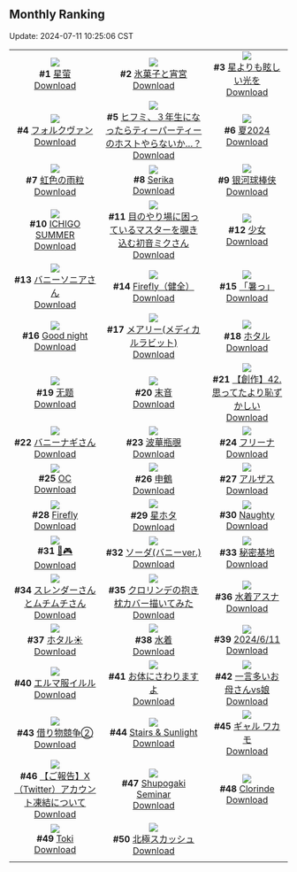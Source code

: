 ## Monthly Ranking
Update: 2024-07-11 10:25:06 CST

|      |      |      |
| :----: | :----: | :----: |
| ![](https://i.pixiv.re/c/240x480/img-master/img/2024/06/12/10/39/43/119566944_p0_master1200.jpg)<br>**#1** [星萤](https://www.pixiv.net/artworks/119566944)<br>[Download](https://i.pixiv.re/img-original/img/2024/06/12/10/39/43/119566944_p0.jpg) | ![](https://i.pixiv.re/c/240x480/img-master/img/2024/06/12/00/00/25/119557281_p0_master1200.jpg)<br>**#2** [氷菓子と宵宮](https://www.pixiv.net/artworks/119557281)<br>[Download](https://i.pixiv.re/img-original/img/2024/06/12/00/00/25/119557281_p0.jpg) | ![](https://i.pixiv.re/c/240x480/img-master/img/2024/06/10/00/01/02/119501441_p0_master1200.jpg)<br>**#3** [星よりも眩しい光を](https://www.pixiv.net/artworks/119501441)<br>[Download](https://i.pixiv.re/img-original/img/2024/06/10/00/01/02/119501441_p0.jpg) |
| ![](https://i.pixiv.re/c/240x480/img-master/img/2024/06/12/00/08/23/119557835_p0_master1200.jpg)<br>**#4** [フォルクヴァン](https://www.pixiv.net/artworks/119557835)<br>[Download](https://i.pixiv.re/img-original/img/2024/06/12/00/08/23/119557835_p0.png) | ![](https://i.pixiv.re/c/240x480/img-master/img/2024/06/12/18/27/28/119574565_p0_master1200.jpg)<br>**#5** [ヒフミ、３年生になったらティーパーティーのホストやらないか…？](https://www.pixiv.net/artworks/119574565)<br>[Download](https://i.pixiv.re/img-original/img/2024/06/12/18/27/28/119574565_p0.png) | ![](https://i.pixiv.re/c/240x480/img-master/img/2024/06/11/14/46/33/119543357_p0_master1200.jpg)<br>**#6** [夏2024](https://www.pixiv.net/artworks/119543357)<br>[Download](https://i.pixiv.re/img-original/img/2024/06/11/14/46/33/119543357_p0.png) |
| ![](https://i.pixiv.re/c/240x480/img-master/img/2024/06/12/00/00/30/119557309_p0_master1200.jpg)<br>**#7** [虹色の雨粒](https://www.pixiv.net/artworks/119557309)<br>[Download](https://i.pixiv.re/img-original/img/2024/06/12/00/00/30/119557309_p0.jpg) | ![](https://i.pixiv.re/c/240x480/img-master/img/2024/06/12/20/19/15/119577460_p0_master1200.jpg)<br>**#8** [Serika](https://www.pixiv.net/artworks/119577460)<br>[Download](https://i.pixiv.re/img-original/img/2024/06/12/20/19/15/119577460_p0.jpg) | ![](https://i.pixiv.re/c/240x480/img-master/img/2024/06/12/18/52/14/119575138_p0_master1200.jpg)<br>**#9** [银河球棒侠](https://www.pixiv.net/artworks/119575138)<br>[Download](https://i.pixiv.re/img-original/img/2024/06/12/18/52/14/119575138_p0.jpg) |
| ![](https://i.pixiv.re/c/240x480/img-master/img/2024/06/10/01/23/35/119504292_p0_master1200.jpg)<br>**#10** [ICHIGO SUMMER](https://www.pixiv.net/artworks/119504292)<br>[Download](https://i.pixiv.re/img-original/img/2024/06/10/01/23/35/119504292_p0.jpg) | ![](https://i.pixiv.re/c/240x480/img-master/img/2024/06/12/00/00/27/119557291_p0_master1200.jpg)<br>**#11** [目のやり場に困っているマスターを覗き込む初音ミクさん](https://www.pixiv.net/artworks/119557291)<br>[Download](https://i.pixiv.re/img-original/img/2024/06/12/00/00/27/119557291_p0.jpg) | ![](https://i.pixiv.re/c/240x480/img-master/img/2024/06/12/17/53/55/119573699_p0_master1200.jpg)<br>**#12** [少女](https://www.pixiv.net/artworks/119573699)<br>[Download](https://i.pixiv.re/img-original/img/2024/06/12/17/53/55/119573699_p0.jpg) |
| ![](https://i.pixiv.re/c/240x480/img-master/img/2024/06/12/22/51/35/119582302_p0_master1200.jpg)<br>**#13** [バニーソニアさん](https://www.pixiv.net/artworks/119582302)<br>[Download](https://i.pixiv.re/img-original/img/2024/06/12/22/51/35/119582302_p0.jpg) | ![](https://i.pixiv.re/c/240x480/img-master/img/2024/06/14/23/15/46/119638451_p0_master1200.jpg)<br>**#14** [Firefly（健全）](https://www.pixiv.net/artworks/119638451)<br>[Download](https://i.pixiv.re/img-original/img/2024/06/14/23/15/46/119638451_p0.png) | ![](https://i.pixiv.re/c/240x480/img-master/img/2024/06/12/00/00/20/119557259_p0_master1200.jpg)<br>**#15** [「暑っ」](https://www.pixiv.net/artworks/119557259)<br>[Download](https://i.pixiv.re/img-original/img/2024/06/12/00/00/20/119557259_p0.jpg) |
| ![](https://i.pixiv.re/c/240x480/img-master/img/2024/06/10/01/31/45/119503787_p0_master1200.jpg)<br>**#16** [Good night](https://www.pixiv.net/artworks/119503787)<br>[Download](https://i.pixiv.re/img-original/img/2024/06/10/01/31/45/119503787_p0.png) | ![](https://i.pixiv.re/c/240x480/img-master/img/2024/06/11/13/56/39/119542635_p0_master1200.jpg)<br>**#17** [メアリー(メディカルラビット)](https://www.pixiv.net/artworks/119542635)<br>[Download](https://i.pixiv.re/img-original/img/2024/06/11/13/56/39/119542635_p0.png) | ![](https://i.pixiv.re/c/240x480/img-master/img/2024/06/10/11/50/07/119512474_p0_master1200.jpg)<br>**#18** [ホタル](https://www.pixiv.net/artworks/119512474)<br>[Download](https://i.pixiv.re/img-original/img/2024/06/10/11/50/07/119512474_p0.jpg) |
| ![](https://i.pixiv.re/c/240x480/img-master/img/2024/06/13/11/33/25/119594735_p0_master1200.jpg)<br>**#19** [无题](https://www.pixiv.net/artworks/119594735)<br>[Download](https://i.pixiv.re/img-original/img/2024/06/13/11/33/25/119594735_p0.png) | ![](https://i.pixiv.re/c/240x480/img-master/img/2024/06/12/15/01/56/119570840_p0_master1200.jpg)<br>**#20** [末音](https://www.pixiv.net/artworks/119570840)<br>[Download](https://i.pixiv.re/img-original/img/2024/06/12/15/01/56/119570840_p0.jpg) | ![](https://i.pixiv.re/c/240x480/img-master/img/2024/06/12/15/13/33/119557639_p0_master1200.jpg)<br>**#21** [【創作】42.思ってたより恥ずかしい](https://www.pixiv.net/artworks/119557639)<br>[Download](https://i.pixiv.re/img-original/img/2024/06/12/15/13/33/119557639_p0.png) |
| ![](https://i.pixiv.re/c/240x480/img-master/img/2024/06/12/22/50/44/119582273_p0_master1200.jpg)<br>**#22** [バニーナギさん](https://www.pixiv.net/artworks/119582273)<br>[Download](https://i.pixiv.re/img-original/img/2024/06/12/22/50/44/119582273_p0.jpg) | ![](https://i.pixiv.re/c/240x480/img-master/img/2024/06/11/15/10/56/119543432_p0_master1200.jpg)<br>**#23** [波華瓶覗](https://www.pixiv.net/artworks/119543432)<br>[Download](https://i.pixiv.re/img-original/img/2024/06/11/15/10/56/119543432_p0.png) | ![](https://i.pixiv.re/c/240x480/img-master/img/2024/06/12/00/00/24/119557280_p0_master1200.jpg)<br>**#24** [フリーナ](https://www.pixiv.net/artworks/119557280)<br>[Download](https://i.pixiv.re/img-original/img/2024/06/12/00/00/24/119557280_p0.png) |
| ![](https://i.pixiv.re/c/240x480/img-master/img/2024/06/11/00/42/01/119531712_p0_master1200.jpg)<br>**#25** [OC](https://www.pixiv.net/artworks/119531712)<br>[Download](https://i.pixiv.re/img-original/img/2024/06/11/00/42/01/119531712_p0.png) | ![](https://i.pixiv.re/c/240x480/img-master/img/2024/06/12/22/38/40/119581897_p0_master1200.jpg)<br>**#26** [申鶴](https://www.pixiv.net/artworks/119581897)<br>[Download](https://i.pixiv.re/img-original/img/2024/06/12/22/38/40/119581897_p0.jpg) | ![](https://i.pixiv.re/c/240x480/img-master/img/2024/06/14/04/16/03/119513971_p0_master1200.jpg)<br>**#27** [アルザス](https://www.pixiv.net/artworks/119513971)<br>[Download](https://i.pixiv.re/img-original/img/2024/06/14/04/16/03/119513971_p0.jpg) |
| ![](https://i.pixiv.re/c/240x480/img-master/img/2024/06/12/10/06/03/119566498_p0_master1200.jpg)<br>**#28** [Firefly](https://www.pixiv.net/artworks/119566498)<br>[Download](https://i.pixiv.re/img-original/img/2024/06/12/10/06/03/119566498_p0.png) | ![](https://i.pixiv.re/c/240x480/img-master/img/2024/06/12/21/39/29/119579899_p0_master1200.jpg)<br>**#29** [星ホタ](https://www.pixiv.net/artworks/119579899)<br>[Download](https://i.pixiv.re/img-original/img/2024/06/12/21/39/29/119579899_p0.jpg) | ![](https://i.pixiv.re/c/240x480/img-master/img/2024/06/12/12/31/00/119568664_p0_master1200.jpg)<br>**#30** [Naughty](https://www.pixiv.net/artworks/119568664)<br>[Download](https://i.pixiv.re/img-original/img/2024/06/12/12/31/00/119568664_p0.png) |
| ![](https://i.pixiv.re/c/240x480/img-master/img/2024/06/13/00/00/35/119584588_p0_master1200.jpg)<br>**#31** [🐰🎮](https://www.pixiv.net/artworks/119584588)<br>[Download](https://i.pixiv.re/img-original/img/2024/06/13/00/00/35/119584588_p0.jpg) | ![](https://i.pixiv.re/c/240x480/img-master/img/2024/06/11/19/03/05/119548166_p0_master1200.jpg)<br>**#32** [ソーダ(バニーver.)](https://www.pixiv.net/artworks/119548166)<br>[Download](https://i.pixiv.re/img-original/img/2024/06/11/19/03/05/119548166_p0.png) | ![](https://i.pixiv.re/c/240x480/img-master/img/2024/06/12/00/00/49/119557373_p0_master1200.jpg)<br>**#33** [秘密基地](https://www.pixiv.net/artworks/119557373)<br>[Download](https://i.pixiv.re/img-original/img/2024/06/12/00/00/49/119557373_p0.png) |
| ![](https://i.pixiv.re/c/240x480/img-master/img/2024/06/12/20/49/46/119578238_p0_master1200.jpg)<br>**#34** [スレンダーさんとムチムチさん](https://www.pixiv.net/artworks/119578238)<br>[Download](https://i.pixiv.re/img-original/img/2024/06/12/20/49/46/119578238_p0.png) | ![](https://i.pixiv.re/c/240x480/img-master/img/2024/06/13/18/30/42/119601754_p0_master1200.jpg)<br>**#35** [クロリンデの抱き枕カバー描いてみた](https://www.pixiv.net/artworks/119601754)<br>[Download](https://i.pixiv.re/img-original/img/2024/06/13/18/30/42/119601754_p0.jpg) | ![](https://i.pixiv.re/c/240x480/img-master/img/2024/06/11/00/03/04/119530405_p0_master1200.jpg)<br>**#36** [水着アスナ](https://www.pixiv.net/artworks/119530405)<br>[Download](https://i.pixiv.re/img-original/img/2024/06/11/00/03/04/119530405_p0.jpg) |
| ![](https://i.pixiv.re/c/240x480/img-master/img/2024/06/14/00/00/25/119611543_p0_master1200.jpg)<br>**#37** [ホタル☀️](https://www.pixiv.net/artworks/119611543)<br>[Download](https://i.pixiv.re/img-original/img/2024/06/14/00/00/25/119611543_p0.jpg) | ![](https://i.pixiv.re/c/240x480/img-master/img/2024/06/11/19/43/54/119549129_p0_master1200.jpg)<br>**#38** [水着](https://www.pixiv.net/artworks/119549129)<br>[Download](https://i.pixiv.re/img-original/img/2024/06/11/19/43/54/119549129_p0.png) | ![](https://i.pixiv.re/c/240x480/img-master/img/2024/06/11/18/05/37/119546822_p0_master1200.jpg)<br>**#39** [2024/6/11](https://www.pixiv.net/artworks/119546822)<br>[Download](https://i.pixiv.re/img-original/img/2024/06/11/18/05/37/119546822_p0.jpg) |
| ![](https://i.pixiv.re/c/240x480/img-master/img/2024/06/11/14/07/34/119542799_p0_master1200.jpg)<br>**#40** [エルマ服イルル](https://www.pixiv.net/artworks/119542799)<br>[Download](https://i.pixiv.re/img-original/img/2024/06/11/14/07/34/119542799_p0.jpg) | ![](https://i.pixiv.re/c/240x480/img-master/img/2024/06/12/21/39/18/119579892_p0_master1200.jpg)<br>**#41** [お体にさわりますよ](https://www.pixiv.net/artworks/119579892)<br>[Download](https://i.pixiv.re/img-original/img/2024/06/12/21/39/18/119579892_p0.jpg) | ![](https://i.pixiv.re/c/240x480/img-master/img/2024/06/12/00/04/17/119557666_p0_master1200.jpg)<br>**#42** [一言多いお母さんvs娘](https://www.pixiv.net/artworks/119557666)<br>[Download](https://i.pixiv.re/img-original/img/2024/06/12/00/04/17/119557666_p0.jpg) |
| ![](https://i.pixiv.re/c/240x480/img-master/img/2024/06/10/17/22/29/119517953_p0_master1200.jpg)<br>**#43** [借り物競争②](https://www.pixiv.net/artworks/119517953)<br>[Download](https://i.pixiv.re/img-original/img/2024/06/10/17/22/29/119517953_p0.jpg) | ![](https://i.pixiv.re/c/240x480/img-master/img/2024/06/12/16/37/15/119572253_p0_master1200.jpg)<br>**#44** [Stairs & Sunlight](https://www.pixiv.net/artworks/119572253)<br>[Download](https://i.pixiv.re/img-original/img/2024/06/12/16/37/15/119572253_p0.jpg) | ![](https://i.pixiv.re/c/240x480/img-master/img/2024/06/11/03/45/34/119535103_p0_master1200.jpg)<br>**#45** [ギャル ワカモ](https://www.pixiv.net/artworks/119535103)<br>[Download](https://i.pixiv.re/img-original/img/2024/06/11/03/45/34/119535103_p0.png) |
| ![](https://i.pixiv.re/c/240x480/img-master/img/2024/06/11/20/45/01/119550465_p0_master1200.jpg)<br>**#46** [【ご報告】X（Twitter）アカウント凍結について](https://www.pixiv.net/artworks/119550465)<br>[Download](https://i.pixiv.re/img-original/img/2024/06/11/20/45/01/119550465_p0.jpg) | ![](https://i.pixiv.re/c/240x480/img-master/img/2024/06/14/11/19/37/119621804_p0_master1200.jpg)<br>**#47** [Shupogaki Seminar](https://www.pixiv.net/artworks/119621804)<br>[Download](https://i.pixiv.re/img-original/img/2024/06/14/11/19/37/119621804_p0.png) | ![](https://i.pixiv.re/c/240x480/img-master/img/2024/06/11/07/54/33/119537938_p0_master1200.jpg)<br>**#48** [Clorinde](https://www.pixiv.net/artworks/119537938)<br>[Download](https://i.pixiv.re/img-original/img/2024/06/11/07/54/33/119537938_p0.png) |
| ![](https://i.pixiv.re/c/240x480/img-master/img/2024/06/11/00/23/40/119531182_p0_master1200.jpg)<br>**#49** [Toki](https://www.pixiv.net/artworks/119531182)<br>[Download](https://i.pixiv.re/img-original/img/2024/06/11/00/23/40/119531182_p0.jpg) | ![](https://i.pixiv.re/c/240x480/img-master/img/2024/06/12/21/35/37/119579799_p0_master1200.jpg)<br>**#50** [北極スカッシュ](https://www.pixiv.net/artworks/119579799)<br>[Download](https://i.pixiv.re/img-original/img/2024/06/12/21/35/37/119579799_p0.png) |
|      |
